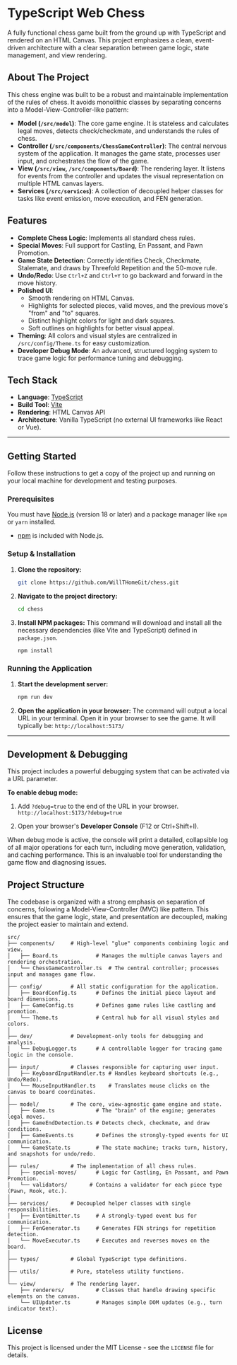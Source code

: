 # TypeScript Web Chess

A fully functional chess game built from the ground up with TypeScript and rendered on an HTML Canvas. This project emphasizes a clean, event-driven architecture with a clear separation between game logic, state management, and view rendering.


## About The Project

This chess engine was built to be a robust and maintainable implementation of the rules of chess. It avoids monolithic classes by separating concerns into a Model-View-Controller-like pattern:

*   **Model (`/src/model`)**: The core game engine. It is stateless and calculates legal moves, detects check/checkmate, and understands the rules of chess.
*   **Controller (`/src/components/ChessGameController`)**: The central nervous system of the application. It manages the game state, processes user input, and orchestrates the flow of the game.
*   **View (`/src/view`, `/src/components/Board`)**: The rendering layer. It listens for events from the controller and updates the visual representation on multiple HTML canvas layers.
*   **Services (`/src/services`)**: A collection of decoupled helper classes for tasks like event emission, move execution, and FEN generation.

## Features

*   **Complete Chess Logic**: Implements all standard chess rules.
*   **Special Moves**: Full support for Castling, En Passant, and Pawn Promotion.
*   **Game State Detection**: Correctly identifies Check, Checkmate, Stalemate, and draws by Threefold Repetition and the 50-move rule.
*   **Undo/Redo**: Use `Ctrl+Z` and `Ctrl+Y` to go backward and forward in the move history.
*   **Polished UI**:
    *   Smooth rendering on HTML Canvas.
    *   Highlights for selected pieces, valid moves, and the previous move's "from" and "to" squares.
    *   Distinct highlight colors for light and dark squares.
    *   Soft outlines on highlights for better visual appeal.
*   **Theming**: All colors and visual styles are centralized in `/src/config/Theme.ts` for easy customization.
*   **Developer Debug Mode**: An advanced, structured logging system to trace game logic for performance tuning and debugging.

## Tech Stack

*   **Language**: [TypeScript](https://www.typescriptlang.org/)
*   **Build Tool**: [Vite](https://vitejs.dev/)
*   **Rendering**: HTML Canvas API
*   **Architecture**: Vanilla TypeScript (no external UI frameworks like React or Vue).

---

## Getting Started

Follow these instructions to get a copy of the project up and running on your local machine for development and testing purposes.

### Prerequisites

You must have [Node.js](https://nodejs.org/) (version 18 or later) and a package manager like `npm` or `yarn` installed.

*   [npm](https://www.npmjs.com/get-npm) is included with Node.js.

### Setup & Installation

1.  **Clone the repository:**
    ```sh
    git clone https://github.com/WillTHomeGit/chess.git
    ```

2.  **Navigate to the project directory:**
    ```sh
    cd chess
    ```

3.  **Install NPM packages:**
    This command will download and install all the necessary dependencies (like Vite and TypeScript) defined in `package.json`.
    ```sh
    npm install
    ```

### Running the Application

1.  **Start the development server:**
    ```sh
    npm run dev
    ```

2.  **Open the application in your browser:**
    The command will output a local URL in your terminal. Open it in your browser to see the game. It will typically be:
    `http://localhost:5173/`

---

## Development & Debugging

This project includes a powerful debugging system that can be activated via a URL parameter.

**To enable debug mode:**

1.  Add `?debug=true` to the end of the URL in your browser.
    `http://localhost:5173/?debug=true`

2.  Open your browser's **Developer Console** (F12 or Ctrl+Shift+I).

When debug mode is active, the console will print a detailed, collapsible log of all major operations for each turn, including move generation, validation, and caching performance. This is an invaluable tool for understanding the game flow and diagnosing issues.

## Project Structure

The codebase is organized with a strong emphasis on separation of concerns, following a Model-View-Controller (MVC) like pattern. This ensures that the game logic, state, and presentation are decoupled, making the project easier to maintain and extend.

```
src/
├── components/     # High-level "glue" components combining logic and view.
│   ├── Board.ts            # Manages the multiple canvas layers and rendering orchestration.
│   └── ChessGameController.ts  # The central controller; processes input and manages game flow.
│
├── config/         # All static configuration for the application.
│   ├── BoardConfig.ts      # Defines the initial piece layout and board dimensions.
│   ├── GameConfig.ts       # Defines game rules like castling and promotion.
│   └── Theme.ts            # Central hub for all visual styles and colors.
│
├── dev/            # Development-only tools for debugging and analysis.
│   └── DebugLogger.ts      # A controllable logger for tracing game logic in the console.
│
├── input/          # Classes responsible for capturing user input.
│   ├── KeyboardInputHandler.ts # Handles keyboard shortcuts (e.g., Undo/Redo).
│   └── MouseInputHandler.ts    # Translates mouse clicks on the canvas to board coordinates.
│
├── model/          # The core, view-agnostic game engine and state.
│   ├── Game.ts             # The "brain" of the engine; generates legal moves.
│   ├── GameEndDetection.ts # Detects check, checkmate, and draw conditions.
│   ├── GameEvents.ts       # Defines the strongly-typed events for UI communication.
│   └── GameState.ts        # The state machine; tracks turn, history, and snapshots for undo/redo.
│
├── rules/          # The implementation of all chess rules.
│   ├── special-moves/      # Logic for Castling, En Passant, and Pawn Promotion.
│   └── validators/       # Contains a validator for each piece type (Pawn, Rook, etc.).
│
├── services/       # Decoupled helper classes with single responsibilities.
│   ├── EventEmitter.ts     # A strongly-typed event bus for communication.
│   ├── FenGenerator.ts     # Generates FEN strings for repetition detection.
│   └── MoveExecutor.ts     # Executes and reverses moves on the board.
│
├── types/          # Global TypeScript type definitions.
│
├── utils/          # Pure, stateless utility functions.
│
└── view/           # The rendering layer.
    ├── renderers/          # Classes that handle drawing specific elements on the canvas.
    └── UIUpdater.ts        # Manages simple DOM updates (e.g., turn indicator text).
```

## License

This project is licensed under the MIT License - see the `LICENSE` file for details.
